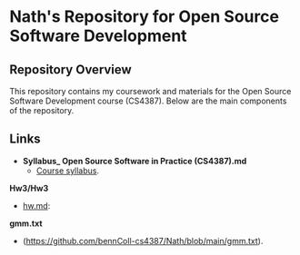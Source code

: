 # Nath's Repository for Open Source Software Development
## Repository Overview

This repository contains my coursework and materials for the Open Source Software Development course (CS4387). Below are the main components of the repository.

## Links

- **Syllabus_ Open Source Software in Practice (CS4387).md**
  - [Course syllabus](https://github.com/bennColl-cs4387/Nath/blob/main/Syllabus_%20Open%20Source%20Software%20in%20Practice%20(CS4387).md).
  
 **Hw3/Hw3**
  - [hw.md](https://github.com/bennColl-cs4387/Nath/tree/main/Hw3/Hw3): 
  
  
 **gmm.txt**
  - (https://github.com/bennColl-cs4387/Nath/blob/main/gmm.txt).


